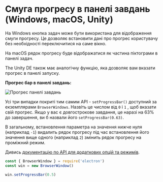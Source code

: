 # Смуга прогресу в панелі завдань (Windows, macOS, Unity)

На Windows кнопка задач може бути використана для відображення смуги прогресу. Це дозволяє встановити дані про прогрес користувачу без необхідності переключитися на саме вікно.

На macOS рядок прогресу буде відображатися як частина піктограми в панелі задач.

The Unity DE також має аналогічну функцію, яка дозволяє вам вказати прогрес в панелі запуску.

__Прогрес бар в панелі завдань:__

![Прогрес панелі завдань](https://cloud.githubusercontent.com/assets/639601/5081682/16691fda-6f0e-11e4-9676-49b6418f1264.png)

Усі три випадки покриті тим самим API - `setProgressBar()` доступний за екземплярами `BrowserWindows`. Назвіть це числом від `0` і `1` , щоб вказати свій прогрес. Якщо у вас є довгострокове завдання, це наразі на 63% до завершення, ви б назвали його `setProgressBar(0.63)`.

В загальному, встановлення параметра на значення нижче нуля (наприклад `-1`) видалить рядок прогресу під час встановлення його значення вище одного (наприклад `2`) змінить рядок прогресу на проміжний режим.

Дивись [документацію по API для додаткових опцій та режимів](../api/browser-window.md#winsetprogressbarprogress-options).

```javascript
const { BrowserWindow } = require('electron')
const win = new BrowserWindow()

win.setProgressBar(0.5)
```
